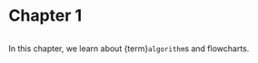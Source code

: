 # Chapter 1

```{tableofcontents}
```

In this chapter, we learn about {term}`algorithm`s and flowcharts.
